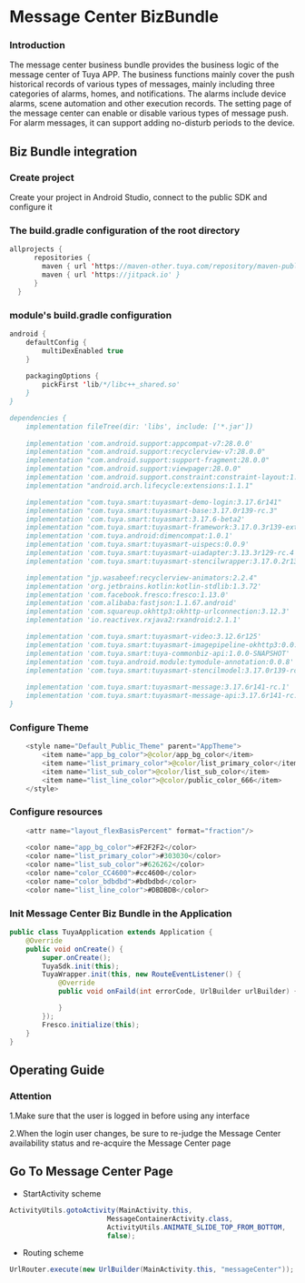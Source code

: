 # Message Center BizBundle

### Introduction

The message center business bundle provides the business logic of the message center of Tuya APP. The business functions mainly cover the push historical records of various types of messages, mainly including three categories of alarms, homes, and notifications. The alarms include device alarms, scene automation and other execution records.
The setting page of the message center can enable or disable various types of message push. For alarm messages, it can support adding no-disturb periods to the device.

## Biz Bundle integration

### Create project

Create your project in Android Studio, connect to the public SDK and configure it

### The build.gradle configuration of the root directory

```java
allprojects {
      repositories {
        maven { url 'https://maven-other.tuya.com/repository/maven-public/' }
        maven { url 'https://jitpack.io' }
      }
  }
```

### module's build.gradle configuration

```java
android {
    defaultConfig {
        multiDexEnabled true
    }
  
    packagingOptions {
        pickFirst 'lib/*/libc++_shared.so'
    }
}

dependencies {
    implementation fileTree(dir: 'libs', include: ['*.jar'])
    
    implementation 'com.android.support:appcompat-v7:28.0.0'
    implementation "com.android.support:recyclerview-v7:28.0.0"
    implementation "com.android.support:support-fragment:28.0.0"
    implementation "com.android.support:viewpager:28.0.0"
    implementation 'com.android.support.constraint:constraint-layout:1.1.3'
    implementation "android.arch.lifecycle:extensions:1.1.1"

    implementation "com.tuya.smart:tuyasmart-demo-login:3.17.6r141"
    implementation "com.tuya.smart:tuyasmart-base:3.17.0r139-rc.3"
    implementation 'com.tuya.smart:tuyasmart:3.17.6-beta2'
    implementation "com.tuya.smart:tuyasmart-framework:3.17.0.3r139-external"
    implementation 'com.tuya.android:dimencompat:1.0.1'
    implementation 'com.tuya.smart:tuyasmart-uispecs:0.0.9'
    implementation 'com.tuya.smart:tuyasmart-uiadapter:3.13.3r129-rc.4'
    implementation 'com.tuya.smart:tuyasmart-stencilwrapper:3.17.0.2r139'

    implementation "jp.wasabeef:recyclerview-animators:2.2.4"
    implementation 'org.jetbrains.kotlin:kotlin-stdlib:1.3.72'
    implementation 'com.facebook.fresco:fresco:1.13.0'
    implementation 'com.alibaba:fastjson:1.1.67.android'
    implementation 'com.squareup.okhttp3:okhttp-urlconnection:3.12.3'
    implementation 'io.reactivex.rxjava2:rxandroid:2.1.1'

    implementation 'com.tuya.smart:tuyasmart-video:3.12.6r125'
    implementation 'com.tuya.smart:tuyasmart-imagepipeline-okhttp3:0.0.1'
    implementation 'com.tuya.smart:tuya-commonbiz-api:1.0.0-SNAPSHOT'
    implementation 'com.tuya.android.module:tymodule-annotation:0.0.8'
    implementation 'com.tuya.smart:tuyasmart-stencilmodel:3.17.0r139-rc.2'
      
    implementation 'com.tuya.smart:tuyasmart-message:3.17.6r141-rc.1'
    implementation 'com.tuya.smart:tuyasmart-message-api:3.17.6r141-rc.1'
}
```

### Configure Theme

```java
    <style name="Default_Public_Theme" parent="AppTheme">
        <item name="app_bg_color">@color/app_bg_color</item>
        <item name="list_primary_color">@color/list_primary_color</item>
        <item name="list_sub_color">@color/list_sub_color</item>
        <item name="list_line_color">@color/public_color_666</item>
    </style>
```

### Configure resources

```java
    <attr name="layout_flexBasisPercent" format="fraction"/>
      
    <color name="app_bg_color">#F2F2F2</color>
    <color name="list_primary_color">#303030</color>
    <color name="list_sub_color">#626262</color>
    <color name="color_CC4600">#cc4600</color>
    <color name="color_bdbdbd">#bdbdbd</color>
    <color name="list_line_color">#DBDBDB</color>
```

### Init Message Center Biz Bundle in the Application

```java
public class TuyaApplication extends Application {
    @Override
    public void onCreate() {
        super.onCreate();
        TuyaSdk.init(this);
        TuyaWrapper.init(this, new RouteEventListener() {
            @Override
            public void onFaild(int errorCode, UrlBuilder urlBuilder) {

            }
        });
        Fresco.initialize(this);
    }
}
```

## Operating Guide

### Attention

1.Make sure that the user is logged in before using any interface

2.When the login user changes, be sure to re-judge the Message Center availability status and re-acquire the Message Center page

## Go To Message Center Page

* StartActivity scheme

```java
ActivityUtils.gotoActivity(MainActivity.this,
                        MessageContainerActivity.class,
                        ActivityUtils.ANIMATE_SLIDE_TOP_FROM_BOTTOM,
                        false);
```

* Routing scheme

```java
UrlRouter.execute(new UrlBuilder(MainActivity.this, "messageCenter"));
```